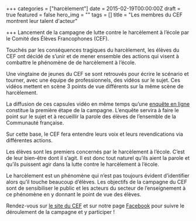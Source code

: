 +++
categories = ["harcèlement"]
date = 2015-02-19T00:00:00Z
draft = true
featured = false
hero_img = ""
tags = []
title = "Les membres du CEF montrent leur talent d'acteur"

+++
Lancement de la campagne de lutte contre le harcèlement à l’école par le Comité des Élèves Francophones (CEF).  
  
Touchés par les conséquences tragiques du harcèlement, les élèves du CEF ont décidé de s’unir et de mener ensemble des actions qui visent à combattre le phénomène de de harcèlement à l’école.  
  
Une vingtaine de jeunes du CEF se sont retrouvés pour écrire le scénario et tourner, avec une équipe de professionnels, des vidéos sur le sujet. Ces vidéos mettent en scène 3 points de vue différents sur la même scène de harcèlement.  
  
La diffusion de ces capsules vidéo en même temps qu’une [enquête en ligne](https://docs.google.com/forms/d/16G6Y9CGFIjVZG-XNBksASpvBuNDvw0HE1BB3wjfzFos/viewform?c=0&w=1 "https://docs.google.com/forms/d/16G6Y9CGFIjVZG-XNBksASpvBuNDvw0HE1BB3wjfzFos/viewform?c=0&w=1") constitue la première étape de la campagne. L’enquête servira à faire le point sur le sujet et à recueillir la parole des élèves de l’ensemble de la Communauté française.

Sur cette base, le CEF fera entendre leurs voix et leurs revendications via différentes actions.

Les élèves sont les premiers concernés par le harcèlement à l’école. C’est de leur bien-être dont il s’agit. Il est donc tout naturel qu’ils aient la parole et qu’ils puissent agir dans la lutte contre le harcèlement à l’école.  
  
Le harcèlement est un phénomène qui n’est pas toujours évident d’identifier alors qu’il touche beaucoup d’élèves. Les objectifs de la campagne du CEF sont de sensibiliser le public et les acteurs du secteur de l’enseignement à ce phénomène en y donnant le point de vue des élèves.

Rendez-vous sur [le site du CEF](http://lecef.org/ "lecef.org") et sur notre page [Facebook](http://www.facebook.com/CEFasbl "www.facebook.com/CEFasbl") pour suivre le déroulement de la campagne et y participer !
